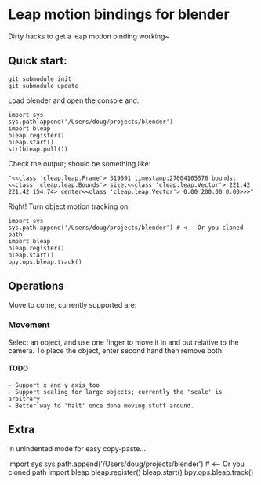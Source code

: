 # Leap motion bindings for blender

Dirty hacks to get a leap motion binding working~

## Quick start:

    git submodule init
    git submodule update

Load blender and open the console and:

    import sys
    sys.path.append('/Users/doug/projects/blender')
    import bleap
    bleap.register()
    bleap.start()
    str(bleap.poll())

Check the output; should be something like:

    "<<class 'cleap.leap.Frame'> 319591 timestamp:27004105576 bounds:<<class 'cleap.leap.Bounds'> size:<<class 'cleap.leap.Vector'> 221.42 221.42 154.74> center<<class 'cleap.leap.Vector'> 0.00 200.00 0.00>>>"

Right! Turn object motion tracking on:

    import sys
    sys.path.append('/Users/doug/projects/blender') # <-- Or you cloned path
    import bleap
    bleap.register()
    bleap.start()
    bpy.ops.bleap.track()

## Operations

Move to come, currently supported are:

### Movement

Select an object, and use one finger to move it in and out relative to the camera.
To place the object, enter second hand then remove both.

#### TODO

    - Support x and y axis too
    - Support scaling for large objects; currently the 'scale' is arbitrary
    - Better way to 'halt' once done moving stuff around.

## Extra

In unindented mode for easy copy-paste...

import sys
sys.path.append('/Users/doug/projects/blender') # <-- Or you cloned path
import bleap
bleap.register()
bleap.start()
bpy.ops.bleap.track()
